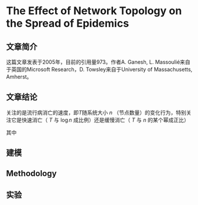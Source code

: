 # The Effect of Network Topology on the Spread of Epidemics



## 文章简介

这篇文章发表于2005年，目前的引用量973。作者A. Ganesh, L. Massoulié来自于英国的Microsoft Research，D. Towsley来自于University of Massachusetts, Amherst。



## 文章结论

关注的是流行病消亡的速度，即$T$随系统大小 $`n`$ （节点数量）的变化行为，特别关注它是快速消亡（ $`T`$ 与 $`\log n`$ 成比例）还是缓慢消亡（ $`T`$ 与 $`n`$ 的某个幂成正比）

其中



## 建模





## Methodology





## 实验